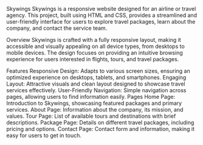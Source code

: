 Skywings
Skywings is a responsive website designed for an airline or travel agency. This project, built using HTML and CSS, provides a streamlined and user-friendly interface for users to explore travel packages, learn about the company, and contact the service team.

Overview
Skywings is crafted with a fully responsive layout, making it accessible and visually appealing on all device types, from desktops to mobile devices. The design focuses on providing an intuitive browsing experience for users interested in flights, tours, and travel packages.

Features
Responsive Design: Adapts to various screen sizes, ensuring an optimized experience on desktops, tablets, and smartphones.
Engaging Layout: Attractive visuals and clean layout designed to showcase travel services effectively.
User-Friendly Navigation: Simple navigation across pages, allowing users to find information easily.
Pages
Home Page: Introduction to Skywings, showcasing featured packages and primary services.
About Page: Information about the company, its mission, and values.
Tour Page: List of available tours and destinations with brief descriptions.
Package Page: Details on different travel packages, including pricing and options.
Contact Page: Contact form and information, making it easy for users to get in touch.
